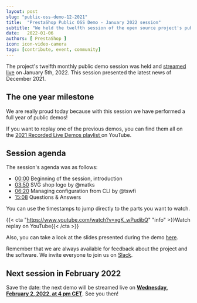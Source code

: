 ```yaml
---
layout: post
slug: "public-oss-demo-12-2021"
title:  "PrestaShop Public OSS Demo - January 2022 session"
subtitle: "We held the twelfth session of the open source project's public demo"
date:   2022-01-06
authors: [ PrestaShop ]
icon: icon-video-camera
tags: [contribute, event, community]
---
```


The project's twelfth monthly public demo session was held and [streamed live](https://www.youtube.com/watch?v=xgK_wPudibQ) on January 5th, 2022. This session presented the latest news of December 2021.

## The one year milestone

We are really proud today because with this session we have performed a full year of public demos!

If you want to replay one of the previous demos, you can find them all on the [2021 Recorded Live Demos playlist
](https://www.youtube.com/playlist?list=PLxiOUgtInn8mYwG8WuO5P0Pv5lJTddgf0) on YouTube.


## Session agenda

The session's agenda was as follows:

- [00:00](https://youtu.be/xgK_wPudibQ?t=0) Beginning of the session, introduction
- [03:50](https://youtu.be/xgK_wPudibQ?t=230) SVG shop logo by @matks
- [06:20](https://youtu.be/xgK_wPudibQ?t=380) Managing configuration from CLI by @tswfi
- [15:08](https://youtu.be/xgK_wPudibQ?t=908) Questions & Answers


You can use the timestamps to jump directly to the parts you want to watch.

{{< cta "https://www.youtube.com/watch?v=xgK_wPudibQ" "info" >}}Watch replay on YouTube{{< /cta >}}

Also, you can take a look at the slides presented during the demo [here](https://docs.google.com/presentation/d/1VOnHy2LERDhOZwhJzbXZA1OcqFUsxe7w2bSTXtPDBFo/edit?usp=sharing).

Remember that we are always available for feedback about the project and the software. We invite everyone to join us on [Slack](https://www.prestashop-project.org/slack/).

## Next session in February 2022

Save the date: the next demo will be streamed live on [**Wednesday, February 2, 2022, at 4 pm CET**](https://www.youtube.com/watch?v=MrLdVbTtxjE). See you then!
